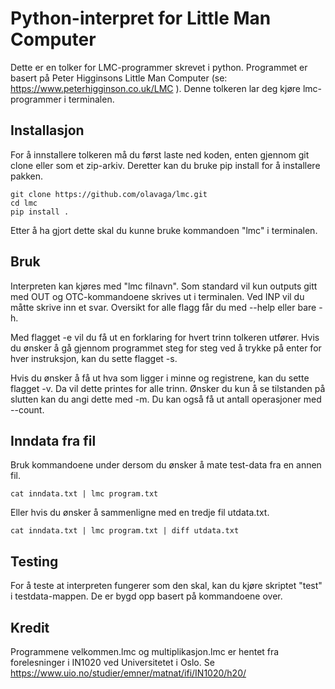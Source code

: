 # Python-interpret for Little Man Computer

Dette er en tolker for LMC-programmer skrevet i python. Programmet er basert på Peter Higginsons Little Man Computer (se: https://www.peterhigginson.co.uk/LMC ). Denne tolkeren lar deg kjøre lmc-programmer i terminalen. 

## Installasjon

For å innstallere tolkeren må du først laste ned koden, enten gjennom git clone eller som et zip-arkiv. Deretter kan du bruke pip install for å installere pakken.

```
git clone https://github.com/olavaga/lmc.git
cd lmc
pip install .
```

Etter å ha gjort dette skal du kunne bruke kommandoen "lmc" i terminalen.

## Bruk

Interpreten kan kjøres med "lmc filnavn". Som standard vil kun outputs gitt med OUT og OTC-kommandoene skrives ut i terminalen. Ved INP vil du måtte skrive inn et svar. Oversikt for alle flagg får du med --help eller bare -h.

Med flagget -e vil du få ut en forklaring for hvert trinn tolkeren utfører. Hvis du ønsker å gå gjennom programmet steg for steg ved å trykke på enter for hver instruksjon, kan du sette flagget -s.

Hvis du ønsker å få ut hva som ligger i minne og registrene, kan du sette flagget -v. Da vil dette printes for alle trinn. Ønsker du kun å se tilstanden på slutten kan du angi dette med -m. Du kan også få ut antall operasjoner med --count. 

## Inndata fra fil

Bruk kommandoene under dersom du ønsker å mate test-data fra en annen fil.

```
cat inndata.txt | lmc program.txt
```
Eller hvis du ønsker å sammenligne med en tredje fil utdata.txt.
```
cat inndata.txt | lmc program.txt | diff utdata.txt
```

## Testing

For å teste at interpreten fungerer som den skal, kan du kjøre skriptet "test" i testdata-mappen. De er bygd opp basert på kommandoene over. 

## Kredit

Programmene velkommen.lmc og multiplikasjon.lmc er hentet fra forelesninger i IN1020 ved Universitetet i Oslo. Se https://www.uio.no/studier/emner/matnat/ifi/IN1020/h20/
